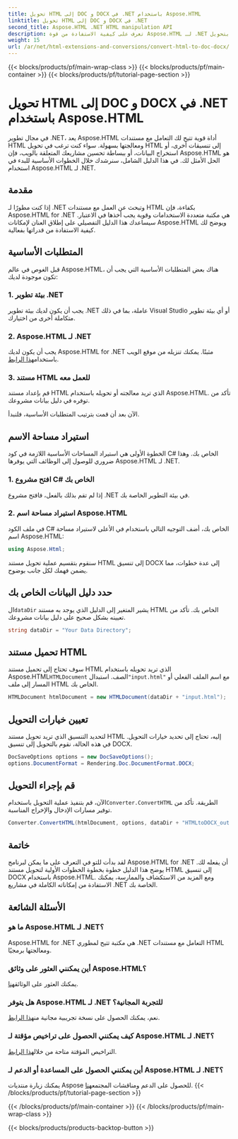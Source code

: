 ```yaml
---
title: تحويل HTML إلى DOC و DOCX في .NET باستخدام Aspose.HTML
linktitle: تحويل HTML إلى DOC و DOCX في .NET
second_title: Aspose.HTML .NET HTML manipulation API
description: تعرف على كيفية الاستفادة من قوة Aspose.HTML لـ .NET في هذا الدليل التفصيلي. قم بتحويل HTML إلى DOCX بسهولة وارتق بمشاريع .NET الخاصة بك. ابدأ اليوم!
weight: 15
url: /ar/net/html-extensions-and-conversions/convert-html-to-doc-docx/
---
```


{{< blocks/products/pf/main-wrap-class >}}
{{< blocks/products/pf/main-container >}}
{{< blocks/products/pf/tutorial-page-section >}}

# تحويل HTML إلى DOC و DOCX في .NET باستخدام Aspose.HTML


في مجال تطوير .NET، يعد Aspose.HTML أداة قوية تتيح لك التعامل مع مستندات HTML ومعالجتها بسهولة. سواء كنت ترغب في تحويل HTML إلى تنسيقات أخرى، أو استخراج البيانات، أو ببساطة تحسين مشاريعك المتعلقة بالويب، فإن Aspose.HTML هو الحل الأمثل لك. في هذا الدليل الشامل، سنرشدك خلال الخطوات الأساسية للبدء في استخدام Aspose.HTML لـ .NET.

## مقدمة

إذا كنت مطورًا لـ .NET وتبحث عن العمل مع مستندات HTML بكفاءة، فإن Aspose.HTML for .NET هي مكتبة متعددة الاستخدامات وقوية يجب أخذها في الاعتبار. سيساعدك هذا الدليل التفصيلي على إطلاق العنان لإمكانات Aspose.HTML ويوضح لك كيفية الاستفادة من قدراتها بفعالية.

## المتطلبات الأساسية

قبل الغوص في عالم Aspose.HTML، هناك بعض المتطلبات الأساسية التي يجب أن تكون موجودة لديك:

### 1. بيئة تطوير .NET

يجب أن يكون لديك بيئة تطوير .NET عاملة، بما في ذلك Visual Studio أو أي بيئة تطوير متكاملة أخرى من اختيارك.

### 2. Aspose.HTML لـ .NET

 يجب أن يكون لديك Aspose.HTML for .NET مثبتًا. يمكنك تنزيله من موقع الويب باستخدام[هذا الرابط](https://releases.aspose.com/html/net/).

### 3. مستند HTML للعمل معه

قم بإعداد مستند HTML الذي تريد معالجته أو تحويله باستخدام Aspose.HTML. تأكد من توفره في دليل بيانات مشروعك.

الآن بعد أن قمت بترتيب المتطلبات الأساسية، فلنبدأ.

## استيراد مساحة الاسم

الخطوة الأولى هي استيراد المساحات الأساسية اللازمة في كود C# الخاص بك. وهذا ضروري للوصول إلى الوظائف التي يوفرها Aspose.HTML لـ .NET.

### 1. افتح مشروع C# الخاص بك

إذا لم تقم بذلك بالفعل، فافتح مشروع .NET في بيئة التطوير الخاصة بك.

### 2. استيراد مساحة اسم Aspose.HTML

في ملف الكود C# الخاص بك، أضف التوجيه التالي باستخدام في الأعلى لاستيراد مساحة اسم Aspose.HTML:

```csharp
using Aspose.Html;
```

سنقوم بتقسيم عملية تحويل مستند HTML إلى تنسيق DOCX إلى عدة خطوات، مما يضمن فهمك لكل جانب بوضوح.

## حدد دليل البيانات الخاص بك

 ال`dataDir` يشير المتغير إلى الدليل الذي يوجد به مستند HTML الخاص بك. تأكد من تعيينه بشكل صحيح على دليل بيانات مشروعك.

```csharp
string dataDir = "Your Data Directory";
```

## تحميل مستند HTML

 سوف تحتاج إلى تحميل مستند HTML الذي تريد تحويله باستخدام Aspose.HTML`HTMLDocument` الصف. استبدال`"input.html"` مع اسم الملف الفعلي أو المسار إلى ملف HTML الخاص بك.

```csharp
HTMLDocument htmlDocument = new HTMLDocument(dataDir + "input.html");
```

## تعيين خيارات التحويل

لتحديد التنسيق الذي تريد تحويل مستند HTML إليه، تحتاج إلى تحديد خيارات التحويل. في هذه الحالة، نقوم بالتحويل إلى تنسيق DOCX.

```csharp
DocSaveOptions options = new DocSaveOptions();
options.DocumentFormat = Rendering.Doc.DocumentFormat.DOCX;
```

## قم بإجراء التحويل

 الآن، قم بتنفيذ عملية التحويل باستخدام`Converter.ConvertHTML` الطريقة. تأكد من توفير مسارات الإدخال والإخراج المناسبة.

```csharp
Converter.ConvertHTML(htmlDocument, options, dataDir + "HTMLtoDOCX_out.docx");
```

## خاتمة

لقد بدأت للتو في التعرف على ما يمكن لبرنامج Aspose.HTML for .NET أن يفعله لك. يوضح هذا الدليل خطوة بخطوة الخطوات الأولية لتحويل مستند HTML إلى تنسيق DOCX باستخدام Aspose.HTML. ومع المزيد من الاستكشاف والممارسة، يمكنك الاستفادة من إمكاناته الكاملة في مشاريع .NET الخاصة بك.

## الأسئلة الشائعة

### ما هو Aspose.HTML لـ .NET؟
Aspose.HTML for .NET هي مكتبة تتيح لمطوري .NET التعامل مع مستندات HTML ومعالجتها برمجيًا.

### أين يمكنني العثور على وثائق Aspose.HTML؟
 يمكنك العثور على الوثائق[هنا](https://reference.aspose.com/html/net/).

### هل يتوفر Aspose.HTML لـ .NET للتجربة المجانية؟
 نعم، يمكنك الحصول على نسخة تجريبية مجانية من[هذا الرابط](https://releases.aspose.com/).

### كيف يمكنني الحصول على تراخيص مؤقتة لـ Aspose.HTML لـ .NET؟
 التراخيص المؤقتة متاحة من خلال[هذا الرابط](https://purchase.aspose.com/temporary-license/).

### أين يمكنني الحصول على المساعدة أو الدعم لـ Aspose.HTML لـ .NET؟
 يمكنك زيارة منتديات Aspose للحصول على الدعم ومناقشات المجتمع[هنا](https://forum.aspose.com/).
{{< /blocks/products/pf/tutorial-page-section >}}

{{< /blocks/products/pf/main-container >}}
{{< /blocks/products/pf/main-wrap-class >}}

{{< blocks/products/products-backtop-button >}}
